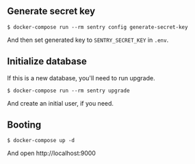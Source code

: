 ## Generate secret key

```
$ docker-compose run --rm sentry config generate-secret-key
```

And then set generated key to `SENTRY_SECRET_KEY` in `.env`.

## Initialize database
If this is a new database, you'll need to run upgrade.

```
$ docker-compose run --rm sentry upgrade
```

And create an initial user, if you need.

## Booting

```
$ docker-compose up -d
```
And open http://localhost:9000


